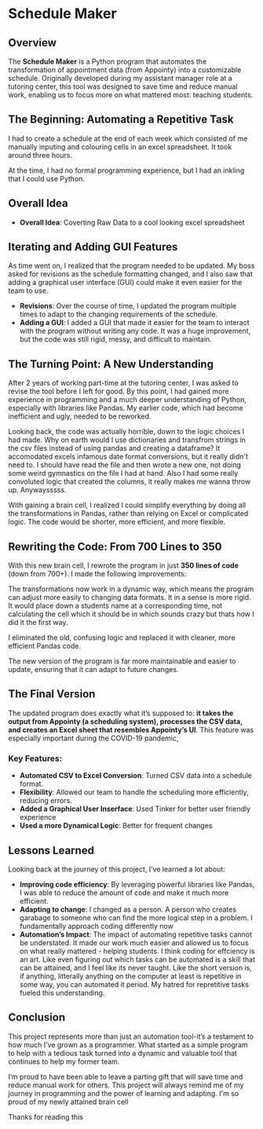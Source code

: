 # Schedule Maker

## Overview

The **Schedule Maker** is a Python program that automates the transformation of appointment data (from Appointy) into a customizable schedule. Originally developed during my assistant manager role at a tutoring center, this tool was designed to save time and reduce manual work, enabling us to focus more on what mattered most: teaching students.

## The Beginning: Automating a Repetitive Task

I had to create a schedule at the end of each week which consisted of me manually inputing and colouring cells in an excel spreadsheet. It took around three hours. 

At the time, I had no formal programming experience, but I had an inkling that I could use Python.

## Overall Idea

- **Overall Idea**: Coverting Raw Data to a cool looking excel spreadsheet

## Iterating and Adding GUI Features

As time went on, I realized that the program needed to be updated. My boss asked for revisions as the schedule formatting changed, and I also saw that adding a graphical user interface (GUI) could make it even easier for the team to use.

- **Revisions**: Over the course of time, I updated the program multiple times to adapt to the changing requirements of the schedule.
- **Adding a GUI**: I added a GUI that made it easier for the team to interact with the program without writing any code. It was a huge improvement, but the code was still rigid, messy, and difficult to maintain.

## The Turning Point: A New Understanding

After 2 years of working part-time at the tutoring center, I was asked to revise the tool before I left for good. By this point, I had gained more experience in programming and a much deeper understanding of Python, especially with libraries like Pandas. My earlier code, which had become inefficient and ugly, needed to be reworked.


Looking back, the code was actually horrible, down to the logic choices I had made. Why on earth would I use dictionaries and transfrom strings in the csv files instead of using pandas and creating a dataframe? It accomodated excels infamous date format conversions, but it really didn't need to. I should have read the file and then wrote a new one, not doing some weird gymnastics on the file I had at hand. Also I had some really convoluted logic that created the columns, it really makes me wanna throw up. Anywaysssss.

  
With gaining a brain cell, I realized I could simplify everything by doing all the transformations in Pandas, rather than relying on Excel or complicated logic. The code would be shorter, more efficient, and more flexible.

## Rewriting the Code: From 700 Lines to 350

With this new brain cell, I rewrote the program in just **350 lines of code** (down from 700+). I made the following improvements:

The transformations now work in a dynamic way, which means the program can adjust more easily to changing data formats. It in a sense is more rigid. It would place down a students name at a corresponding time, not calculating the cell which it should be in which sounds crazy but thats how I did it the first way. 

I eliminated the old, confusing logic and replaced it with cleaner, more efficient Pandas code.


The new version of the program is far more maintainable and easier to update, ensuring that it can adapt to future changes.

## The Final Version

The updated program does exactly what it’s supposed to: **it takes the output from Appointy (a scheduling system), processes the CSV data, and creates an Excel sheet that resembles Appointy’s UI**. This feature was especially important during the COVID-19 pandemic,


### Key Features:
- **Automated CSV to Excel Conversion**: Turned CSV data into a schedule format.
- **Flexibility**: Allowed our team to handle the scheduling more efficiently, reducing errors.
- **Added a Graphical User Inserface**: Used Tinker for better user friendly experience
- **Used a more Dynamical Logic**: Better for frequent changes

## Lessons Learned

Looking back at the journey of this project, I’ve learned a lot about:
- **Improving code efficiency**: By leveraging powerful libraries like Pandas, I was able to reduce the amount of code and make it much more efficient.
- **Adapting to change**: I changed as a person. A person who creates garabage to someone who can find the more logical step in a problem. I fundamentally approach coding differently now
- **Automation’s Impact**: The impact of automating repetitive tasks cannot be understated. It made our work much easier and allowed us to focus on what really mattered - helping students. I think coding for effciency is an art. Like even figuring out which tasks can be automated is a skill that can be attained, and I feel like its never taught. Like the short version is, if anything, litterally anything on the computer at least is repetitive in some way, you can automated it period. My hatred for repretitive tasks fueled this understanding.

## Conclusion

This project represents more than just an automation tool-it’s a testament to how much I’ve grown as a programmer. What started as a simple program to help with a tedious task turned into a dynamic and valuable tool that continues to help my former team. 

I’m proud to have been able to leave a parting gift that will save time and reduce manual work for others. This project will always remind me of my journey in programming and the power of learning and adapting. I'm so proud of my newly attained brain cell

Thanks for reading this
